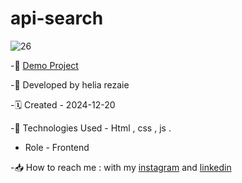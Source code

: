 # api-search

![26](https://github.com/user-attachments/assets/0c5d2961-9ba1-43b3-a333-64ff14cc0518)


-🔗 [Demo Project](https://helia-rz79.github.io/api-search/)

-🙍 Developed by helia rezaie

-🗓️ Created - 2024-12-20

-📱 Technologies Used - Html , css , js .

- Role - Frontend

-📥 How to reach me : with my [instagram](https://www.instagram.com/helia.web) and [linkedin](https://www.linkedin.com/in/helia-rezaie-web)
